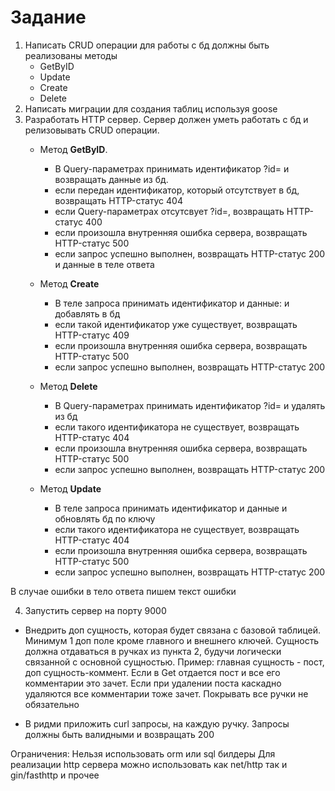 # Задание

1) Написать CRUD операции для работы с бд
   должны быть реализованы методы
   - GetByID
   - Update
   - Create
   - Delete
2) Написать миграции для создания таблиц используя goose
3) Разработать HTTP сервер. Сервер должен уметь работать с бд и релизовывать CRUD операции.
    - Метод **GetByID**.
        - В Query-параметрах принимать идентификатор ?id= и возвращать данные из бд.
        - если передан идентификатор, который отсутствует в бд, возвращать HTTP-статус 404
        - если Query-параметрах отсутсвует ?id=, возвращать HTTP-статус 400
        - если произошла внутренняя ошибка сервера, возвращать HTTP-статус 500
        - если запрос успешно выполнен, возвращать HTTP-статус 200 и данные в теле ответа

    - Метод **Create**
        - В теле запроса принимать идентификатор и данные: и добавлять в бд
        - если такой идентификатор уже существует, возвращать HTTP-статус 409
        - если произошла внутренняя ошибка сервера, возвращать HTTP-статус 500
        - если запрос успешно выполнен, возвращать HTTP-статус 200

    - Метод **Delete**
        - В Query-параметрах принимать идентификатор ?id= и удалять из бд
        - если такого идентификатора не существует, возвращать HTTP-статус 404
        - если произошла внутренняя ошибка сервера, возвращать HTTP-статус 500
        - если запрос успешно выполнен, возвращать HTTP-статус 200

    - Метод **Update**
        - В теле запроса принимать идентификатор и данные и обновлять бд по ключу
        - если такого идентификатора не существует, возвращать HTTP-статус 404
        - если произошла внутренняя ошибка сервера, возвращать HTTP-статус 500
        - если запрос успешно выполнен, возвращать HTTP-статус 200

В случае ошибки в тело ответа пишем текст ошибки

4) Запустить сервер на порту 9000


- Внедрить доп сущность, которая будет связана с базовой таблицей. 
Минимум 1 доп поле кроме главного и внешнего ключей. Сущность должна отдаваться в ручках из пункта 2, будучи логически связанной с основной сущностью. Пример: главная сущность - пост, доп сущность-коммент. Если в Get отдается пост и все его комментарии это зачет. Если при удалении поста каскадно удаляются все комментарии тоже зачет. Покрывать все ручки не обязательно  

- В ридми приложить curl запросы, на каждую ручку. Запросы должны быть валидными и возвращать 200

Ограничения:
Нельзя использовать orm или sql билдеры
Для реализации http сервера можно использовать как net/http так и gin/fasthttp и прочее